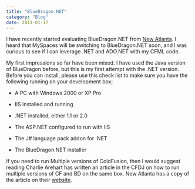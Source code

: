 ```yaml
---
title: "BlueDragon.NET"
category: "Blog"
date: 2011-01-17
---
```



I have recently started evaluating BlueDragon.NET from [New Atlanta](http://www.newatlanta.com). I heard that MySpaces will be switching to BlueDragon.NET soon, and I was curious to see if I can leverage .NET and ADO.NET with my CFML code.

My first impressions so far have been mixed. I have used the Java version of BlueDragon before, but this is my first attempt with the .NET version. Before you can install, please use this check list to make sure you have the following running on your development box;

*   A PC with Windows 2000 or XP Pro

*   IIS installed and running

*   .NET installed, either 1.1 or 2.0

*   The ASP.NET configured to run with IIS

*   The J# language pack addon for .NET

*   The BlueDragon.NET installer

If you need to run Multiple versions of ColdFusion, then I would suggest reading Charlie Arehart has written an article in the CFDJ on how to run multiple versions of CF and BD on the same box. New Atlanta has a copy of the article on their [website](http://www.newatlanta.com/images/CFDJ_03_09_Blueprints.pdf).